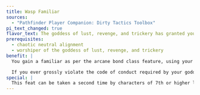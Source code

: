 ```yaml
---
title: Wasp Familiar
sources:
  - "Pathfinder Player Companion: Dirty Tactics Toolbox"
pi_text_changed: true
flavor_text: The goddess of lust, revenge, and trickery has granted you a living sting to show her favor in you.
prerequisites:
  - chaotic neutral alignment
  - worshiper of the goddess of lust, revenge, and trickery
benefit: |
  You gain a familiar as per the arcane bond class feature, using your character level as your wizard level. The familiar is a cat-sized, chaotic neutral wasp loyal to you. Use the statistics for a greensting scorpion familiar, but give it a base speed of 10 feet, a fly speed of 40 feet (average), no Climb bonus, and Fly +7. If you have the ability to gain a familiar through other means (such as the arcane bond class feature), and you are at least 5th level, instead use the statistics for an imp, but replace the [*invisibility*](/spells/invisibility/ spell-like ability with an [*unnatural lust*](/spells/unnatural-lust/) spell-like ability usable three times per day. You can have only one familiar.

  If you ever grossly violate the code of conduct required by your goddess (a violation of the scale that would cause a cleric of your goddess to lose all spells and class features), your familiar turns on you and attacks you until it is killed. To regain a familiar, you must atone for your deeds with the atonement spell, and pay to have the slain familiar raised from the dead. If your familiar is slain or lost through other means, you can replace it using the normal rules for replacing familiars.
special: |
  This feat can be taken a second time by characters of 7th or higher level if they do not otherwise have access to familiars. Such characters have access to a wasp familiar that uses the statistics for an imp, as described above.
---
```

